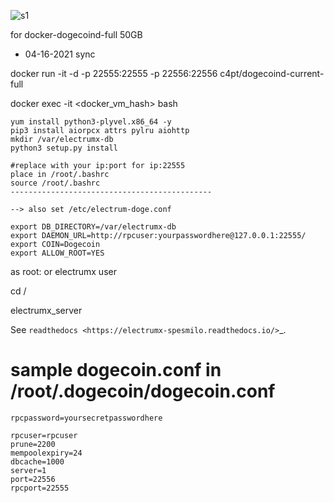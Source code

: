  ![s1](https://raw.githubusercontent.com/c4pt000/electrum-wallet-for-dogecoin/master/donate-about-deposit.png)

 
 for docker-dogecoind-full 50GB 
 
 * 04-16-2021 sync
 
 docker run -it -d -p 22555:22555 -p 22556:22556 c4pt/dogecoind-current-full
 
 docker exec -it <docker_vm_hash> bash
 
 
 ```
 yum install python3-plyvel.x86_64 -y
 pip3 install aiorpcx attrs pylru aiohttp
 mkdir /var/electrumx-db
 python3 setup.py install
```

```
#replace with your ip:port for ip:22555
place in /root/.bashrc
source /root/.bashrc
---------------------------------------------

--> also set /etc/electrum-doge.conf

export DB_DIRECTORY=/var/electrumx-db
export DAEMON_URL=http://rpcuser:yourpasswordhere@127.0.0.1:22555/
export COIN=Dogecoin
export ALLOW_ROOT=YES
```
as root: or electrumx user 

cd /

electrumx_server

See `readthedocs <https://electrumx-spesmilo.readthedocs.io/>`_.

# sample dogecoin.conf in /root/.dogecoin/dogecoin.conf
```
rpcpassword=yoursecretpasswordhere

rpcuser=rpcuser
prune=2200
mempoolexpiry=24
dbcache=1000
server=1
port=22556
rpcport=22555
```
